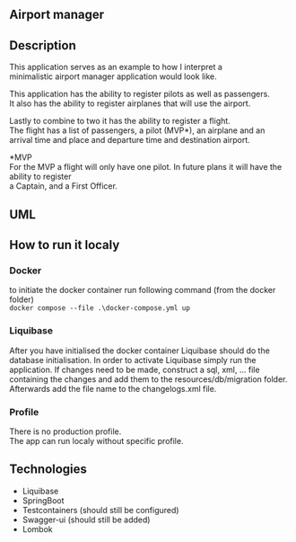 ## Airport manager
## Description
This application serves as an example to how I interpret a   
minimalistic airport manager application would look like. 

This application has the ability to register pilots as well as passengers.    
It also has the ability to register airplanes that will use the airport. 

Lastly to combine to two it has the ability to register a flight.   
The flight has a list of passengers, a pilot (MVP*), an airplane and an   
arrival time and place and departure time and destination airport. 

*MVP    
For the MVP a flight will only have one pilot. In future plans it will have the ability to register    
a Captain, and a First Officer. 

## UML



## How to run it localy
### Docker
to initiate the docker container run following command (from the docker folder)    
``docker compose --file .\docker-compose.yml up`` 

### Liquibase

After you have initialised the docker container Liquibase should do the database initialisation. 
In order to activate Liquibase simply run the application. 
If changes need to be made, construct a sql, xml, ... file containing the changes and 
add them to the resources/db/migration folder. Afterwards add the file name to the changelogs.xml file. 

### Profile
There is no production profile.    
The app can run localy without specific profile. 

## Technologies

- Liquibase
- SpringBoot
- Testcontainers (should still be configured)
- Swagger-ui (should still be added)
- Lombok
